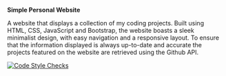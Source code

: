 **Simple Personal Website**

A website that displays a collection of my coding projects. Built using HTML, CSS, JavaScript and Bootstrap, the website boasts a sleek minimalist design, with easy navigation and a responsive layout. To ensure that the information displayed is always up-to-date and accurate the projects featured on the website are retrieved using the Github API.


[![Code Style Checks](https://github.com/guidodinello/guidodinello.github.io/actions/workflows/code-style-checks.yml/badge.svg)](https://github.com/guidodinello/guidodinello.github.io/actions/workflows/code-style-checks.yml)

